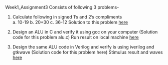 Week1_Assignment3 Consists of following 3 problems- 

1. Calculate following in signed 1’s and 2’s compliments 	
  a. 10-19 
  b. 20+30
  c. 36-12
Solution to this problem [here](./solution1)

2.	Design an ALU in C and verify it using gcc on your computer
(Solution code for this problem alu.c)
Run result on local machine [here](./solution2)

3.	Design the same ALU code in Verilog and verify is using iverilog and gtkwave
(Solution code for this problem here)
Stimulus result and waves [here](./solution3) 
